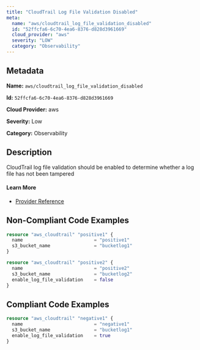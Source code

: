 ```yaml
---
title: "CloudTrail Log File Validation Disabled"
meta:
  name: "aws/cloudtrail_log_file_validation_disabled"
  id: "52ffcfa6-6c70-4ea6-8376-d828d3961669"
  cloud_provider: "aws"
  severity: "LOW"
  category: "Observability"
---
```


## Metadata
**Name:** `aws/cloudtrail_log_file_validation_disabled`

**Id:** `52ffcfa6-6c70-4ea6-8376-d828d3961669`

**Cloud Provider:** aws

**Severity:** Low

**Category:** Observability

## Description
CloudTrail log file validation should be enabled to determine whether a log file has not been tampered

#### Learn More

 - [Provider Reference](https://registry.terraform.io/providers/hashicorp/aws/latest/docs/resources/cloudtrail#enable_log_file_validation)

## Non-Compliant Code Examples
```terraform
resource "aws_cloudtrail" "positive1" {
  name                          = "positive1"
  s3_bucket_name                = "bucketlog1"
}

resource "aws_cloudtrail" "positive2" {
  name                          = "positive2"
  s3_bucket_name                = "bucketlog2"
  enable_log_file_validation    = false
}

```

## Compliant Code Examples
```terraform
resource "aws_cloudtrail" "negative1" {
  name                          = "negative1"
  s3_bucket_name                = "bucketlog1"
  enable_log_file_validation    = true
}

```